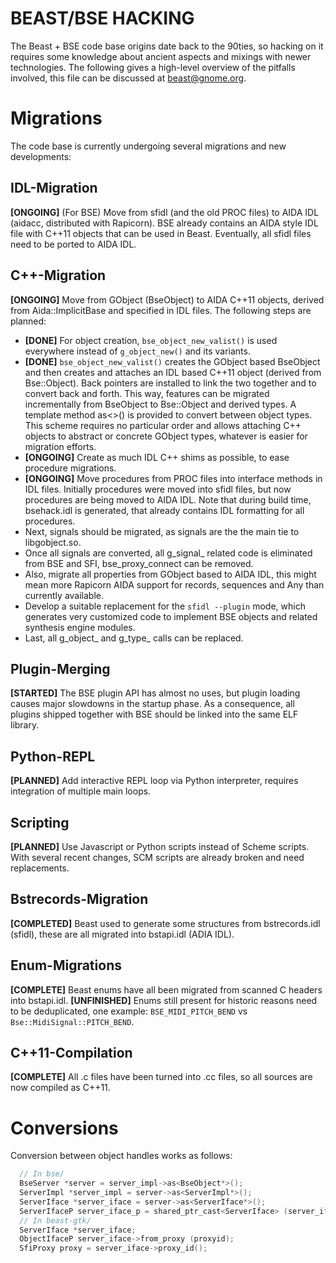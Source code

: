 BEAST/BSE HACKING
=================

The Beast + BSE code base origins date back to the 90ties, so hacking on it requires some knowledge about ancient aspects and mixings with newer technologies. The following gives a high-level overview of the pitfalls involved, this file can be discussed at beast@gnome.org.

Migrations
==========

The code base is currently undergoing several migrations and new developments:

IDL-Migration
-------------
**[ONGOING]** (For BSE) Move from sfidl (and the old PROC files) to AIDA IDL (aidacc, distributed with Rapicorn). BSE already contains an AIDA style IDL file with C++11 objects that can be used in Beast. Eventually, all sfidl files need to be ported to AIDA IDL.

C++-Migration
-------------
**[ONGOING]** Move from GObject (BseObject) to AIDA C++11 objects, derived from Aida::ImplicitBase and specified in IDL files. The following steps are planned:
* **[DONE]** For object creation, `bse_object_new_valist()` is used everywhere instead of `g_object_new()` and its variants.
* **[DONE]** `bse_object_new_valist()` creates the GObject based BseObject and then creates and attaches an IDL based C++11 object (derived from Bse::Object). Back pointers are installed to link the two together and to convert back and forth. This way, features can be migrated incrementally from BseObject to Bse::Object and derived types. A template method as<>() is provided to convert between object types. This scheme requires no particular order and allows attaching C++ objects to abstract or concrete GObject types, whatever is easier for migration efforts.
* **[ONGOING]** Create as much IDL C++ shims as possible, to ease procedure migrations.
* **[ONGOING]** Move procedures from PROC files into interface methods in IDL files. Initially procedures were moved into sfidl files, but now procedures are being moved to AIDA IDL. Note that during build time, bsehack.idl is generated, that already contains IDL formatting for all procedures.
* Next, signals should be migrated, as signals are the the main tie to libgobject.so.
* Once all signals are converted, all g_signal_ related code is eliminated from BSE and SFI, bse_proxy_connect can be removed.
* Also, migrate all properties from GObject based to AIDA IDL, this might mean more Rapicorn AIDA support for records, sequences and Any than currently available.
* Develop a suitable replacement for the `sfidl --plugin` mode, which generates very customized code to implement BSE objects and related synthesis engine modules.
* Last, all g_object_ and g_type_ calls can be replaced.

Plugin-Merging
--------------
**[STARTED]** The BSE plugin API has almost no uses, but plugin loading causes major slowdowns in the startup phase. As a consequence, all plugins shipped together with BSE should be linked into the same ELF library.

Python-REPL
-----------
**[PLANNED]** Add interactive REPL loop via Python interpreter, requires
integration of multiple main loops.

Scripting
---------
**[PLANNED]** Use Javascript or Python scripts instead of Scheme scripts.
With several recent changes, SCM scripts are already broken and need replacements.

Bstrecords-Migration
--------------------
**[COMPLETED]** Beast used to generate some structures from bstrecords.idl (sfidl), these are all migrated into bstapi.idl (ADIA IDL).

Enum-Migrations
---------------
**[COMPLETE]** Beast enums have all been migrated from scanned C headers into bstapi.idl.
**[UNFINISHED]** Enums still present for historic reasons need to be deduplicated, one example: `BSE_MIDI_PITCH_BEND` vs `Bse::MidiSignal::PITCH_BEND`.

C++11-Compilation
-----------------
**[COMPLETE]** All .c files have been turned into .cc files, so all sources are now compiled as C++11.


Conversions
===========

Conversion between object handles works as follows:

~~~~cpp
  // In bse/
  BseServer *server = server_impl->as<BseObject*>();
  ServerImpl *server_impl = server->as<ServerImpl*>();
  ServerIface *server_iface = server->as<ServerIface*>();
  ServerIfaceP server_iface_p = shared_ptr_cast<ServerIface> (server_iface);
  // In beast-gtk/
  ServerIface *server_iface;
  ObjectIfaceP server_iface->from_proxy (proxyid);
  SfiProxy proxy = server_iface->proxy_id();
~~~~
